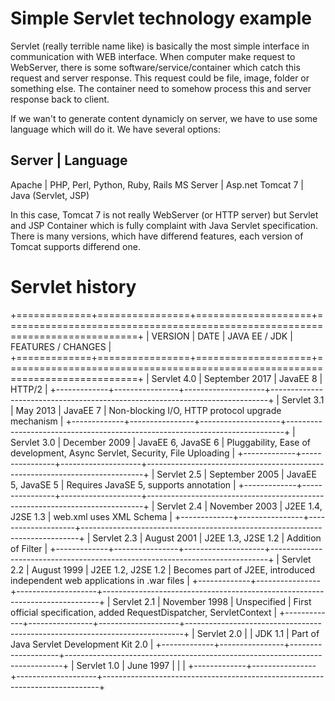 Simple Servlet technology example
========================================
Servlet (really terrible name like) is basically the most simple interface in communication with WEB interface.
When computer make request to WebServer, there is some software/service/container which catch this request and server response.
This request could be file, image, folder or something else. The container need to somehow process this and server response back to client.

If we wan't to generate content dynamicly on server, we have to use some language which will do it. We have several options:

Server 		| Language
--------------------------------------------
Apache		| PHP, Perl, Python, Ruby, Rails
MS Server	| Asp.net
Tomcat 7 	| Java (Servlet, JSP)

In this case, Tomcat 7 is not really WebServer (or HTTP server) but Servlet and JSP Container which is fully complaint with Java Servlet specification.
There is many versions, which have differend features, each version of Tomcat supports differend one. 


Servlet history
===============================
+=============+================+====================+=============================================================================+
|   VERSION   |      DATE      |   JAVA EE / JDK    |                             FEATURES / CHANGES                              |
+=============+================+====================+=============================================================================+
| Servlet 4.0 | September 2017 | JavaEE 8           | HTTP/2                                                                      |
+-------------+----------------+--------------------+-----------------------------------------------------------------------------+
| Servlet 3.1 | May 2013       | JavaEE 7           | Non-blocking I/O, HTTP protocol upgrade mechanism                           |
+-------------+----------------+--------------------+-----------------------------------------------------------------------------+
| Servlet 3.0 | December 2009  | JavaEE 6, JavaSE 6 | Pluggability, Ease of development, Async Servlet, Security, File Uploading  |
+-------------+----------------+--------------------+-----------------------------------------------------------------------------+
| Servlet 2.5 | September 2005 | JavaEE 5, JavaSE 5 | Requires JavaSE 5, supports annotation                                      |
+-------------+----------------+--------------------+-----------------------------------------------------------------------------+
| Servlet 2.4 | November 2003  | J2EE 1.4, J2SE 1.3 | web.xml uses XML Schema                                                     |
+-------------+----------------+--------------------+-----------------------------------------------------------------------------+
| Servlet 2.3 | August 2001    | J2EE 1.3, J2SE 1.2 | Addition of Filter                                                          |
+-------------+----------------+--------------------+-----------------------------------------------------------------------------+
| Servlet 2.2 | August 1999    | J2EE 1.2, J2SE 1.2 | Becomes part of J2EE, introduced independent web applications in .war files |
+-------------+----------------+--------------------+-----------------------------------------------------------------------------+
| Servlet 2.1 | November 1998  | Unspecified        | First official specification, added RequestDispatcher, ServletContext       |
+-------------+----------------+--------------------+-----------------------------------------------------------------------------+
| Servlet 2.0 |                | JDK 1.1            | Part of Java Servlet Development Kit 2.0                                    |
+-------------+----------------+--------------------+-----------------------------------------------------------------------------+
| Servlet 1.0 | June 1997      |                    |                                                                             |
+-------------+----------------+--------------------+-----------------------------------------------------------------------------+